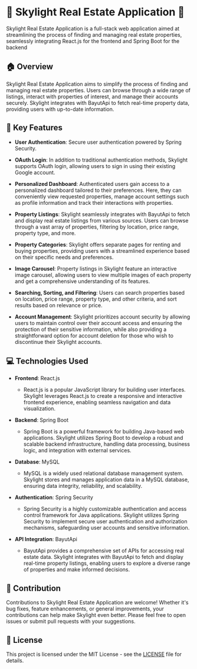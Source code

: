 # 🌟 Skylight Real Estate Application 🌟

Skylight Real Estate Application is a full-stack web application aimed at streamlining the process of finding and managing real estate properties, seamlessly integrating React.js for the frontend and Spring Boot for the backend

## 🏠 Overview

Skylight Real Estate Application aims to simplify the process of finding and managing real estate properties. Users can browse through a wide range of listings, interact with properties of interest, and manage their accounts securely. Skylight integrates with BayutApi to fetch real-time property data, providing users with up-to-date information.

## 🚀 Key Features

- **User Authentication**: Secure user authentication powered by Spring Security. 
  
- **OAuth Login**: In addition to traditional authentication methods, Skylight supports OAuth login, allowing users to sign in using their existing Google account.
  
- **Personalized Dashboard**: Authenticated users gain access to a personalized dashboard tailored to their preferences. Here, they can conveniently view requested properties, manage account settings such as profile information and track their interactions with properties.
  
- **Property Listings**: Skylight seamlessly integrates with BayutApi to fetch and display real estate listings from various sources. Users can browse through a vast array of properties, filtering by location, price range, property type, and more.
  
- **Property Categories**: Skylight offers separate pages for renting and buying properties, providing users with a streamlined experience based on their specific needs and preferences.
  
- **Image Carousel**: Property listings in Skylight feature an interactive image carousel, allowing users to view multiple images of each property and get a comprehensive understanding of its features.
  
- **Searching, Sorting, and Filtering**: Users can search properties based on location, price range, property type, and other criteria, and sort results based on relevance or price.
  
- **Account Management**: Skylight prioritizes account security by allowing users to maintain control over their account access and ensuring the protection of their sensitive information, while also providing a straightforward option for account deletion for those who wish to discontinue their Skylight accounts.


## 💻 Technologies Used

- **Frontend**: React.js
  - React.js is a popular JavaScript library for building user interfaces. Skylight leverages React.js to create a responsive and interactive frontend experience, enabling seamless navigation and data visualization.

- **Backend**: Spring Boot
  - Spring Boot is a powerful framework for building Java-based web applications. Skylight utilizes Spring Boot to develop a robust and scalable backend infrastructure, handling data processing, business logic, and integration with external services.

- **Database**: MySQL
  - MySQL is a widely used relational database management system. Skylight stores and manages application data in a MySQL database, ensuring data integrity, reliability, and scalability.

- **Authentication**: Spring Security
  - Spring Security is a highly customizable authentication and access control framework for Java applications. Skylight utilizes Spring Security to implement secure user authentication and authorization mechanisms, safeguarding user accounts and sensitive information.

- **API Integration**: BayutApi
  - BayutApi provides a comprehensive set of APIs for accessing real estate data. Skylight integrates with BayutApi to fetch and display real-time property listings, enabling users to explore a diverse range of properties and make informed decisions.

## 🌈 Contribution

Contributions to Skylight Real Estate Application are welcome! Whether it's bug fixes, feature enhancements, or general improvements, your contributions can help make Skylight even better. Please feel free to open issues or submit pull requests with your suggestions.

## 📝 License

This project is licensed under the MIT License - see the [LICENSE](LICENSE) file for details.
